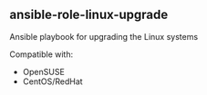 
## ansible-role-linux-upgrade

Ansible playbook for upgrading the Linux systems

Compatible with:
* OpenSUSE
* CentOS/RedHat

